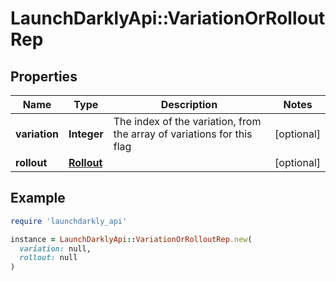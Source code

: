 # LaunchDarklyApi::VariationOrRolloutRep

## Properties

| Name | Type | Description | Notes |
| ---- | ---- | ----------- | ----- |
| **variation** | **Integer** | The index of the variation, from the array of variations for this flag | [optional] |
| **rollout** | [**Rollout**](Rollout.md) |  | [optional] |

## Example

```ruby
require 'launchdarkly_api'

instance = LaunchDarklyApi::VariationOrRolloutRep.new(
  variation: null,
  rollout: null
)
```


